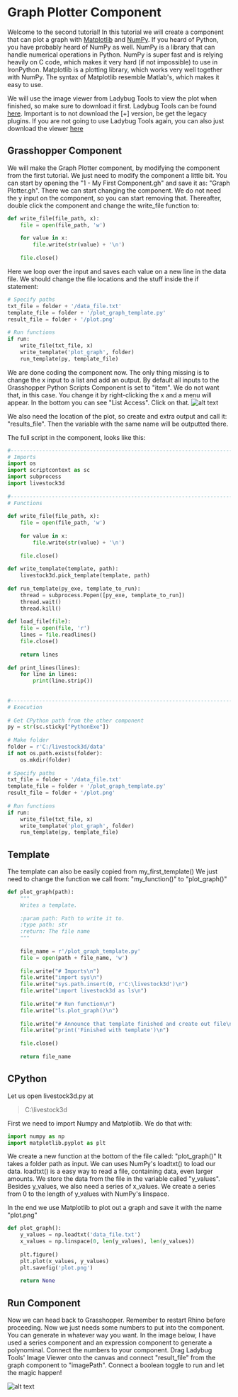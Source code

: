 # Graph Plotter Component

Welcome to the second tutorial! In this tutorial we will create a component that can plot a graph with 
[Matplotlib](https://matplotlib.org/) and [NumPy](http://www.numpy.org/).
If you heard of Python, you have probably heard of NumPy as well. NumPy is a library that can handle numerical operations in Python.
NumPy is super fast and is relying heavily on C code, which makes it very hard (if not impossible) to use in IronPython.
Matplotlib is a plotting library, which works very well together with NumPy. The syntax of Matplotlib resemble Matlab's, 
which makes it easy to use. 

We will use the image viewer from Ladybug Tools to view the plot when finished, so make sure to download it first. 
Ladybug Tools can be found [here](http://www.food4rhino.com/app/ladybug-tools). Important is to not download the [+] version, be get the legacy plugins.
If you are not going to use Ladybug Tools again, you can also just download the viewer [here](https://github.com/mostaphaRoudsari/ladybug/raw/master/userObjects/Ladybug_ImageViewer.gha)

## Grasshopper Component

We will make the Graph Plotter component, by modifying the component from the first tutorial.
We just need to modify the component a little bit. You can start by opening the "1 - My First Component.gh" and save it as:
"Graph Plotter.gh". There we can start changing the component. We do not need the y input on the component, so you can start removing that.
Thereafter, double click the component and change the write_file function to:

```python
def write_file(file_path, x):
    file = open(file_path, 'w')
    
    for value in x:
        file.write(str(value) + '\n')
 
    file.close()
```

Here we loop over the input and saves each value on a new line in the data file.
We should change the file locations and the stuff inside the if statement:

```python
# Specify paths 
txt_file = folder + '/data_file.txt'
template_file = folder + '/plot_graph_template.py'
result_file = folder + '/plot.png'
 
# Run functions
if run:
    write_file(txt_file, x)
    write_template('plot_graph', folder)
    run_template(py, template_file)
```

We are done coding the component now. The only thing missing is to change the x input to a list and add an output. 
By default all inputs to the Grasshopper Python Scripts Component is set to "item". We do not want that, in this case. 
You change it by right-clicking the x and a menu will appear. In the bottom you can see "List Access". Click on that.
![alt text](images/graph_plotter_1.png)

We also need the location of the plot, so create and extra output and call it: "results_file". Then the variable with the same 
name will be outputted there.

The full script in the component, looks like this:

```python
#------------------------------------------------------------------------------#
# Imports
import os
import scriptcontext as sc
import subprocess
import livestock3d
  
#------------------------------------------------------------------------------#
# Functions
 
def write_file(file_path, x):
    file = open(file_path, 'w')
    
    for value in x:
        file.write(str(value) + '\n')
 
    file.close()
 
def write_template(template, path):
    livestock3d.pick_template(template, path)
 
def run_template(py_exe, template_to_run):
    thread = subprocess.Popen([py_exe, template_to_run])
    thread.wait()
    thread.kill()
    
def load_file(file):
    file = open(file, 'r')
    lines = file.readlines()
    file.close()
    
    return lines
 
def print_lines(lines):
    for line in lines:
        print(line.strip())
        
        
#------------------------------------------------------------------------------#
# Execution
 
# Get CPython path from the other component
py = str(sc.sticky["PythonExe"])
 
# Make folder
folder = r'C:/livestock3d/data'
if not os.path.exists(folder):
    os.mkdir(folder)
 
# Specify paths 
txt_file = folder + '/data_file.txt'
template_file = folder + '/plot_graph_template.py'
result_file = folder + '/plot.png'
 
# Run functions
if run:
    write_file(txt_file, x)
    write_template('plot_graph', folder)
    run_template(py, template_file)
```

## Template

The template can also be easily copied from my_first_template()
We just need to change the function we call from: "my_function()" to "plot_graph()"

```python
def plot_graph(path):
    """
    Writes a template.
 
    :param path: Path to write it to.
    :type path: str
    :return: The file name
    """
 
    file_name = r'/plot_graph_template.py'
    file = open(path + file_name, 'w')
 
    file.write("# Imports\n")
    file.write("import sys\n")
    file.write("sys.path.insert(0, r'C:\livestock3d')\n")
    file.write("import livestock3d as ls\n")
 
    file.write("# Run function\n")
    file.write("ls.plot_graph()\n")
 
    file.write("# Announce that template finished and create out file\n")
    file.write("print('Finished with template')\n")
 
    file.close()
 
    return file_name
```

## CPython

Let us open livestock3d.py at
> C:\livestock3d

First we need to import Numpy and Matplotlib. We do that with:

```python
import numpy as np
import matplotlib.pyplot as plt
```

We create a new function at the bottom of the file called: "plot_graph()"
It takes a folder path as input. We can uses NumPy's loadtxt() to load our data. loadtxt() is a easy way to read a file, 
containing data, even larger amounts. We store the data from the file in the variable called "y_values".
Besides y_values, we also need a series of x_values. We create a series from 0 to the length of y_values with NumPy's linspace.

In the end we use Matplotlib to plot out a graph and save it with the name "plot.png"

```python
def plot_graph():
    y_values = np.loadtxt('data_file.txt')
    x_values = np.linspace(0, len(y_values), len(y_values))
 
    plt.figure()
    plt.plot(x_values, y_values)
    plt.savefig('plot.png')
 
    return None
```

## Run Component

Now we can head back to Grasshopper. Remember to restart Rhino before proceeding.
Now we just needs some numbers to put into the component. You can generate in whatever way you want. In the image below,
I have used a series component and an expression component to generate a polynominal. Connect the numbers to your component.
Drag Ladybug Tools' Image Viewer onto the canvas and connect "result_file" from the graph component to "imagePath".
Connect a boolean toggle to run and let the magic happen!

![alt text](images/graph_plotter_2.png)